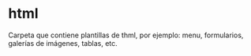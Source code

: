 # html
Carpeta que contiene plantillas de thml, por ejemplo: menu, formularios, galerías de imágenes, tablas, etc.
